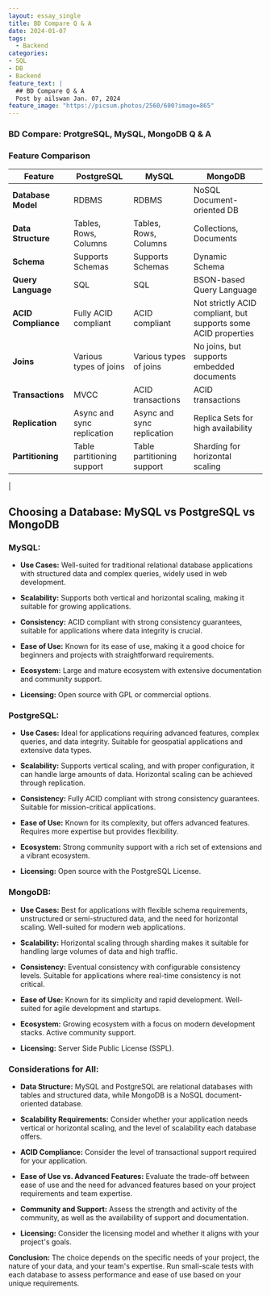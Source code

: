 ```yaml
---
layout: essay_single
title: BD Compare Q & A
date: 2024-01-07
tags:
  - Backend
categories:
- SQL    
- DB
- Backend
feature_text: |
  ## BD Compare Q & A
  Post by ailswan Jan. 07, 2024
feature_image: "https://picsum.photos/2560/600?image=865"
---
```


### BD Compare: ProtgreSQL, MySQL, MongoDB Q & A
 
### Feature Comparison

| Feature                   | PostgreSQL                     | MySQL                          | MongoDB                        |
|---------------------------|---------------------------------|---------------------------------|---------------------------------|
| **Database Model**        | RDBMS                           | RDBMS                           | NoSQL Document-oriented DB     |
| **Data Structure**         | Tables, Rows, Columns           | Tables, Rows, Columns           | Collections, Documents          |
| **Schema**                | Supports Schemas                | Supports Schemas                | Dynamic Schema                 |
| **Query Language**         | SQL                             | SQL                             | BSON-based Query Language      |
| **ACID Compliance**        | Fully ACID compliant            | ACID compliant                  | Not strictly ACID compliant, but supports some ACID properties |
| **Joins**                 | Various types of joins           | Various types of joins           | No joins, but supports embedded documents |
| **Transactions**           | MVCC                            | ACID transactions               | ACID transactions               |
| **Replication**            | Async and sync replication       | Async and sync replication       | Replica Sets for high availability |
| **Partitioning**           | Table partitioning support      | Table partitioning support      | Sharding for horizontal scaling |
|  
## Choosing a Database: MySQL vs PostgreSQL vs MongoDB

### MySQL:

- **Use Cases:** Well-suited for traditional relational database applications with structured data and complex queries, widely used in web development.

- **Scalability:** Supports both vertical and horizontal scaling, making it suitable for growing applications.

- **Consistency:** ACID compliant with strong consistency guarantees, suitable for applications where data integrity is crucial.

- **Ease of Use:** Known for its ease of use, making it a good choice for beginners and projects with straightforward requirements.

- **Ecosystem:** Large and mature ecosystem with extensive documentation and community support.

- **Licensing:** Open source with GPL or commercial options.

### PostgreSQL:

- **Use Cases:** Ideal for applications requiring advanced features, complex queries, and data integrity. Suitable for geospatial applications and extensive data types.

- **Scalability:** Supports vertical scaling, and with proper configuration, it can handle large amounts of data. Horizontal scaling can be achieved through replication.

- **Consistency:** Fully ACID compliant with strong consistency guarantees. Suitable for mission-critical applications.

- **Ease of Use:** Known for its complexity, but offers advanced features. Requires more expertise but provides flexibility.

- **Ecosystem:** Strong community support with a rich set of extensions and a vibrant ecosystem.

- **Licensing:** Open source with the PostgreSQL License.

### MongoDB:

- **Use Cases:** Best for applications with flexible schema requirements, unstructured or semi-structured data, and the need for horizontal scaling. Well-suited for modern web applications.

- **Scalability:** Horizontal scaling through sharding makes it suitable for handling large volumes of data and high traffic.

- **Consistency:** Eventual consistency with configurable consistency levels. Suitable for applications where real-time consistency is not critical.

- **Ease of Use:** Known for its simplicity and rapid development. Well-suited for agile development and startups.

- **Ecosystem:** Growing ecosystem with a focus on modern development stacks. Active community support.

- **Licensing:** Server Side Public License (SSPL).

### Considerations for All:

- **Data Structure:** MySQL and PostgreSQL are relational databases with tables and structured data, while MongoDB is a NoSQL document-oriented database.

- **Scalability Requirements:** Consider whether your application needs vertical or horizontal scaling, and the level of scalability each database offers.

- **ACID Compliance:** Consider the level of transactional support required for your application.

- **Ease of Use vs. Advanced Features:** Evaluate the trade-off between ease of use and the need for advanced features based on your project requirements and team expertise.

- **Community and Support:** Assess the strength and activity of the community, as well as the availability of support and documentation.

- **Licensing:** Consider the licensing model and whether it aligns with your project's goals.

**Conclusion:** The choice depends on the specific needs of your project, the nature of your data, and your team's expertise. Run small-scale tests with each database to assess performance and ease of use based on your unique requirements.
